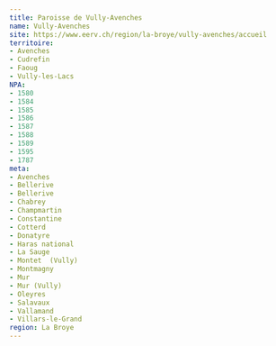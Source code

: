 ```yaml
---
title: Paroisse de Vully-Avenches
name: Vully-Avenches
site: https://www.eerv.ch/region/la-broye/vully-avenches/accueil
territoire:
- Avenches
- Cudrefin
- Faoug
- Vully-les-Lacs
NPA:
- 1580
- 1584
- 1585
- 1586
- 1587
- 1588
- 1589
- 1595
- 1787
meta:
- Avenches
- Bellerive
- Bellerive
- Chabrey
- Champmartin
- Constantine
- Cotterd
- Donatyre
- Haras national
- La Sauge
- Montet  (Vully)
- Montmagny
- Mur
- Mur (Vully)
- Oleyres
- Salavaux
- Vallamand
- Villars-le-Grand
region: La Broye
---
```

